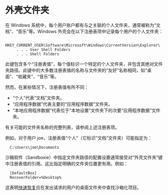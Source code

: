 # 外壳文件夹

在 Windows 系统中，每个用户账户都有与之关联的个人文件夹，通常被称为“文档”、“音乐”等。Windows 外壳会在以下注册表项中记录每个用户的个人文件夹：
```
  HKEY_CURRENT_USER\Software\Microsoft\Windows\CurrentVersion\Explorer\
     . . . User Shell Folders
     . . . Shell Folders
```

此键包含多个“注册表值”，每个值标识一个特定的个人文件夹，并包含其绝对文件夹路径。此键中的大多数注册表值的名称与文件夹的“友好”名称相同，如“桌面”、“收藏夹”、“音乐”等。

然而，在某些情况下，注册表值有所不同：

* “个人”代表“文档”文件夹。
* “应用程序数据”代表主要的“应用程序数据”文件夹。
* “本地应用程序数据”代表位于“本地设置”文件夹下的次要“应用程序数据”文件夹。

有关可能的文件夹名称的完整列表，请参阅上述注册表项。

例如，对于用户 joe，注册表值“个人”（它标识“文档”文件夹）可能指定为：
```
  C:\Users\joe\Documents
```

沙箱软件（Sandboxie）中指定文件夹路径的配置设置通常接受对“外壳文件夹”键中注册表值的引用。这比指定明确的文件夹位置更有用。例如：
```
  [DefaultBox]
  RecoverFolder=%Desktop%
```

这表明[快速恢复](QuickRecovery.md)应在发出请求的用户的桌面文件夹中查找沙箱化项目。

